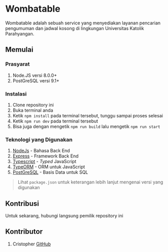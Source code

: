 # Wombatable

Wombatable adalah sebuah service yang menyediakan layanan pencarian pengumuman dan jadwal kosong di lingkungan Universitas Katolik Parahyangan.

## Memulai

### Prasyarat

1. Node.JS versi 8.0.0+
2. PostGreSQL versi 9.1+

### Instalasi

1. Clone repository ini
2. Buka terminal anda
3. Ketik `npm install` pada terminal tersebut, tunggu sampai proses selesai
4. Ketik `npm run dev` pada terminal tersebut
5. Bisa juga dengan mengetik `npm run build` lalu mengetik `npm run start`

### Teknologi yang Digunakan

1. [NodeJs](https://nodejs.org/en/) - Bahasa Back End
2. [Express](http://expressjs.com/) - Framework Back End
3. [Typescript](https://www.typescriptlang.org/) - _Typed_ JavaScript
4. [TypeORM](typeorm.io) - ORM untuk JavaScript
5. [PostGreSQL](https://www.postgresql.org/) - Basis Data untuk SQL

> Lihat `package.json` untuk keterangan lebih lanjut mengenai versi yang digunakan


## Kontribusi

Untuk sekarang, hubungi langsung pemilik repository ini

## Kontributor

1. Cristopher [GitHub](https://github.com/Namchee)
